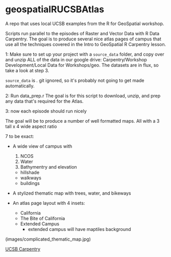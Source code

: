 # geospatialRUCSBAtlas
A repo that uses local UCSB examples from the R for GeoSpatial workshop.

Scripts run parallel to the episodes of Raster and Vector Data with R Data Carpentry.
The goal is to produce several nice atlas pages of campus that use all the techniques
covered in the Intro to GeoSpatial R Carpentry lesson.

1: Make sure to set up your project with a `source_data` folder,
and copy over and unzip ALL of the data in our google drive:
Carpentry/Workshop Development/Local Data for Workshops/geo. The datasets 
are in flux, so take a look at step 3.

`source_data` is *.* git ignored, so it's probably not going to
get made automatically.

2: Run data_prep.r
The goal is for this script to download, unzip, and prep
any data that's required for the Atlas.

3: now each episode should run nicely


The goal will be to produce a number of well formatted maps.
All with a 3 tall x 4 wide aspect ratio

7 to be exact:
* A wide view of campus with
  1. NCOS
  1. Water
  1. Bathymentry and elevation
  * hillshade
  * walkways
  * buildings

* A stylized thematic map with trees, water, and bikeways

* An atlas page layout with 4 insets:
  * California
  * The Bite of California
  * Extended Campus
    * extended campus will have maptiles background

(images/complicated_thematic_map.jpg)

[UCSB Carpentry](https://ucsbcarpentry.github.io)
